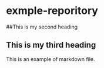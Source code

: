 # exmple-reporitory

##This is my second heading
## This is my third heading

This is an example of markdown file.
